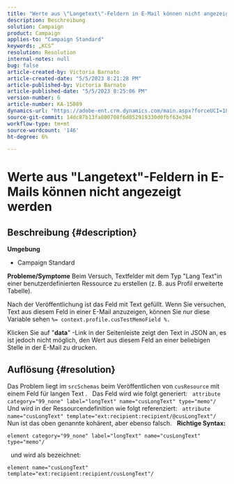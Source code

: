 ```yaml
---
title: "Werte aus \"Langetext\"-Feldern in E-Mail können nicht angezeigt werden"
description: Beschreibung
solution: Campaign
product: Campaign
applies-to: "Campaign Standard"
keywords: „KCS“
resolution: Resolution
internal-notes: null
bug: false
article-created-by: Victoria Barnato
article-created-date: "5/5/2023 8:21:28 PM"
article-published-by: Victoria Barnato
article-published-date: "5/5/2023 8:25:06 PM"
version-number: 6
article-number: KA-15089
dynamics-url: "https://adobe-ent.crm.dynamics.com/main.aspx?forceUCI=1&pagetype=entityrecord&etn=knowledgearticle&id=e10d5365-82eb-ed11-a7c6-6045bd0065f9"
source-git-commit: 14dc87b13fa800708f6d052919330d0fbf63e394
workflow-type: tm+mt
source-wordcount: '146'
ht-degree: 6%

---
```


# Werte aus &quot;Langetext&quot;-Feldern in E-Mails können nicht angezeigt werden

## Beschreibung {#description}

<b>Umgebung</b>
- Campaign Standard


<b>Probleme/Symptome</b>
Beim Versuch, Textfelder mit dem Typ &quot;Lang Text&quot;in einer benutzerdefinierten Ressource zu erstellen (z. B. aus Profil erweiterte Tabelle).

Nach der Veröffentlichung ist das Feld mit Text gefüllt. Wenn Sie versuchen, Text aus diesem Feld in einer E-Mail anzuzeigen, können Sie nur diese Variable sehen `%= context.profile.cusTestMemoField %.`

Klicken Sie auf &quot;<b>data</b>&quot; -Link in der Seitenleiste zeigt den Text in JSON an, es ist jedoch nicht möglich, den Wert aus diesem Feld an einer beliebigen Stelle in der E-Mail zu drucken.


## Auflösung {#resolution}


Das Problem liegt im `srcSchemas` beim Veröffentlichen von `cusResource` mit einem Feld für langen Text .
 
Das Feld wird wie folgt generiert:
 
`attribute category="99_none" label="longText" name="cusLongText" type="memo"/`
 
Und wird in der Ressourcendefinition wie folgt referenziert:
 
`attribute name="cusLongText" template="ext:recipient:recipient/@cusLongText"/`
 
Nun ist das oben genannte kohärent, aber ebenso falsch.
 
<b>Richtige Syntax:</b>


```
element category="99_none" label="longText" name="cusLongText" type="memo"/
```


 
und wird als bezeichnet:


```
element name="cusLongText" template="ext:recipient:recipient/cusLongText"/
```

